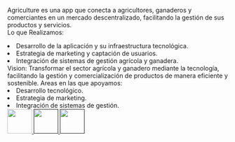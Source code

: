 <span class="font-bold text-start text-xl">Agriculture</span><span class="font-light text-start text-xl"> es una app que conecta a agricultores, ganaderos y comerciantes en un mercado descentralizado, facilitando la gestión de sus productos y servicios.
 <br> <span class="font-bold text-xl">Lo que Realizamos:</span>
</span> 
<li class="font-light text-start text-xl">Desarrollo de la aplicación y su infraestructura tecnológica.</li><li class="font-light text-start text-xl">Estrategia de marketing y captación de usuarios.</li><li class="font-light text-start text-xl">Integración de sistemas de gestión agrícola y ganadera.</li>
<!-- VISION -->
<span class="font-semibold text-start text-xl"> Vision:</span>
<span class="font-light text-start text-xl">Transformar el sector agrícola y ganadero mediante la tecnología, facilitando la gestión y comercialización de productos de manera eficiente y sostenible.</span> 
<!-- AREAS DE TRABAJO -->
<span class="font-semibold text-start text-xl"> Areas en las que apoyamos:</span>
<li class="font-light text-start text-xl">Desarrollo tecnológico.</li><li class="font-light text-start text-xl">Estrategia de marketing.</li><li class="font-light text-start text-xl">Integración de sistemas de gestión.</li> 
<div class="flex justify-items-center w-5/12 py-5 gap-0">
<a href="https://agricultureve.com" target="_blank"><img src="https://xpanzion.net/assets/icon-web.png" alt=""style="width:56px; height:56px">
</a>
<a href="" target="_blank"><img src="https://xpanzion.net/assets/icon-ig.png" alt="" style="width:56px; height:56px">
</a> 
<a href="" target="_blank"><img src="https://xpanzion.net/assets/icon-fb.png" alt="" style="width:56px; height:56px">
</a>
</div>